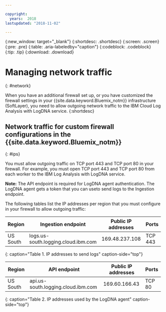 ```yaml
---

copyright:
  years:  2018
lastupdated: "2018-11-02"

---
```


{:new_window: target="_blank"}
{:shortdesc: .shortdesc}
{:screen: .screen}
{:pre: .pre}
{:table: .aria-labeledby="caption"}
{:codeblock: .codeblock}
{:tip: .tip}
{:download: .download}

 
# Managing network traffic
{: #network}

When you have an additional firewall set up, or you have customized the firewall settings in your {{site.data.keyword.Bluemix_notm}} infrastructure (SoftLayer), you need to allow outgoing network traffic to the IBM Cloud Log Analysis with LogDNA service. 
{:shortdesc}


## Network traffic for custom firewall configurations in the {{site.data.keyword.Bluemix_notm}}
{: #ips}

You must allow outgoing traffic on TCP port 443 and TCP port 80 in your firewall. For example, you must open TCP port 443 and TCP port 80 from each worker to the IBM Log Analysis with LogDNA service.

**Note:** The API endpoint is required for LogDNA agent authentication. The LogDNA agent gets a token that you can useto send logs to the Ingestion endpoint.

The following tables list the IP addresses per region that you must configure in your firewall to allow outgoing traffic:

| Region      | Ingestion endpoint                          | Public IP addresses               | Ports   |
|-------------|---------------------------------------------|-----------------------------------|---------|
| US South    | logs.us-south.logging.cloud.ibm.com         | 169.48.237.108                    | TCP 443 | 
{: caption="Table 1. IP addresses to send logs" caption-side="top"}


| Region      | API endpoint                                | Public IP addresses               | Ports   |
|-------------|---------------------------------------------|-----------------------------------|---------|
| US South    | api.us-south.logging.cloud.ibm.com          | 169.60.166.43                     | TCP 80  |
{: caption="Table 2. IP addresses used by the LogDNA agent" caption-side="top"}

